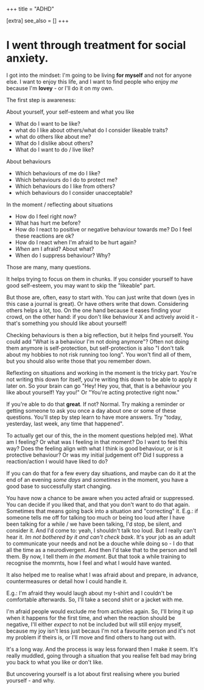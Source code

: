 +++
title = "ADHD"

[extra]
see_also = []
+++

# I went through treatment for social anxiety.
I got into the mindset: I'm going to be living **for myself** and not for anyone else. I want to enjoy this life, and I want to find people who enjoy _me_ because I'm **lovey** - or I'll do it on my own.

The first step is awareness:

About yourself, your self-esteem and what you like 

- What do I want to be like?
- what do I like about others/what do I consider likeable traits?
- what do others like about me?
- What do I dislike about others?
- What do I want to do / live like?

About behaviours 

- Which behaviours of me do I like?
- Which behaviours do I do to protect me?
- Which behaviours do I like from others?
- which behaviours do I consider unacceptable?

In the moment / reflecting about situations

- How do I feel right now?
- What has hurt me before?
- How do I react to positive or negative behaviour towards me? Do I feel these reactions are ok?
- How do I react when I'm afraid to be hurt again?
- _When_ am I afraid? About what?
- When do I suppress behaviour? Why?

Those are many, many questions.

It helps trying to focus on them in chunks. If you consider yourself to have good self-esteem, you may want to skip the "likeable" part.

But those are, often, easy to start with. You can just write that down (yes in this case a journal is great). Or have others write that down. Considering others helps a lot, too. On the one hand because it eases finding your crowd, on the other hand: if you don't like behaviour X and actively avoid it - that's something you should like about yourself!

Checking behaviours is then a big reflection, but it helps find yourself. You could add "What is a behaviour I'm not doing anymore"? Often not doing them anymore is self-protection, but self-protection is also "I don't talk about my hobbies to not risk running too long". You won't find all of them, but you should also write those that you remember down.

Reflexting on situations and working in the moment is the tricky part. You're not writing this down for itself, you're writing this down to be able to apply it later on. So your brain can go "Hey! Hey you, that, that is a behaviour you like about yourself! Yay you!" Or "You're acting protective right now." 

If you're able to do that **great**. If not? Normal. Try making a reminder or getting someone to ask you once a day about one or some of these questions. You'll step by step learn to have more answers. Try "today, yesterday, last week, any time that happened". 

To actually get our of this, the in the moment questions help(ed me). What am I feeling? Or what was I feeling in that moment? Do I want to feel this way? Does the feeling align with what I think is good behaviour, or is it protective behaviour? Or was my initial judgement of? Did I suppress a reaction/action I would have liked to do?

If you can do that for a few every day situations, and maybe can do it at the end of an evening _some days_ and _sometimes_ in the moment, you have a good base to successfully start changing.

You have now a chance to be aware when you acted afraid or suppressed. You can decide if you liked that, and that you don't want to do that again. Sometimes that means going back into a situation and "correcting" it. E.g.: if someone tells me off for talking too much or being too loud after I have been talking for a while / we have been talking, I'd stop, be silent, and consider it. And I'd come to: yeah, I shouldn't talk too loud. But I really can't hear it. _Im not bothered by it and can't check baxk_. It's your job as an adult to communicate your needs and not be a douche while doing so - I do that all the time as a neurodivergent. And then I'd take that to the person and tell them. By now, I tell them _in the moment_. But that took a while training to recognise the momrnts, how I feel and what I would have wanted.

It also helped me to realise what I was afraid about and prepare, in advance, countermeasures or detail how I could handle it.

E.g.: I'm afraid they would laugh about my t-shirt and I couldn't be comfortable afterwards. So, I'll take a second shirt or a jacket with me. 

I'm afraid people would exclude me from activities again. So, I'll bring it up when it happens for the first time, and when the reaction should be negative, I'll either _expect_ to not be included but will still enjoy myself, because my joy isn't less just becaus I'm not a favourite person and it's not my problem if theirs is, or I'll move and find others to hang out with.


It's a long way. And the process is way less forward then I make it seem. It's really muddled, going through a situation that you realise felt bad may bring you back to what you like or don't like.

But uncovering yourself is a lot about first realising where you buried yourself - and why.